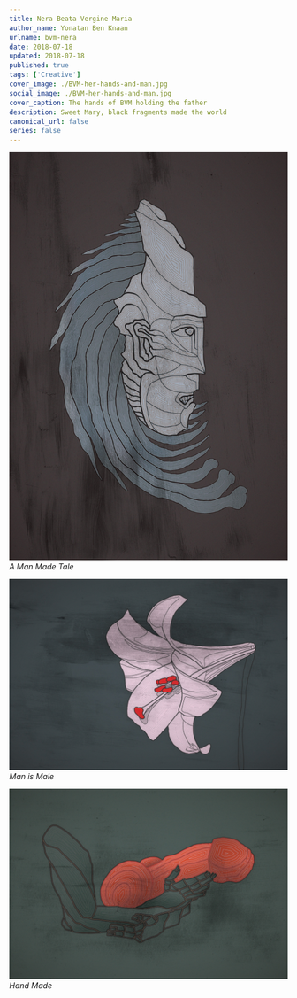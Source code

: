 ```yaml
---
title: Nera Beata Vergine Maria
author_name: Yonatan Ben Knaan
urlname: bvm-nera
date: 2018-07-18
updated: 2018-07-18
published: true
tags: ['Creative']
cover_image: ./BVM-her-hands-and-man.jpg
social_image: ./BVM-her-hands-and-man.jpg
cover_caption: The hands of BVM holding the father
description: Sweet Mary, black fragments made the world
canonical_url: false
series: false
---
```



![bvm](./BVM-her-face.jpg)
*A Man Made Tale*

![bvm](./BVM-her-flower.jpg)
*Man is Male*

![bvm](./BVM-her-hands-and-man.jpg)
*Hand Made*












